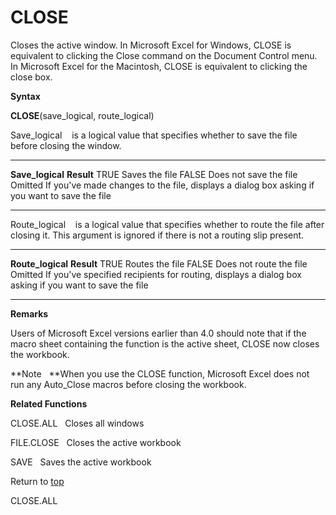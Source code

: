 CLOSE
=====

Closes the active window. In Microsoft Excel for Windows, CLOSE is
equivalent to clicking the Close command on the Document Control menu.
In Microsoft Excel for the Macintosh, CLOSE is equivalent to clicking
the close box.

**Syntax**

**CLOSE**(save\_logical, route\_logical)

Save\_logical    is a logical value that specifies whether to save the
file before closing the window.

  ------------------- ------------------------------------------------------------------------------------------------
  **Save\_logical**   **Result**
  TRUE                Saves the file
  FALSE               Does not save the file
  Omitted             If you\'ve made changes to the file, displays a dialog box asking if you want to save the file
  ------------------- ------------------------------------------------------------------------------------------------

Route\_logical    is a logical value that specifies whether to route the
file after closing it. This argument is ignored if there is not a
routing slip present.

  -------------------- --------------------------------------------------------------------------------------------------------
  **Route\_logical**   **Result**
  TRUE                 Routes the file
  FALSE                Does not route the file
  Omitted              If you\'ve specified recipients for routing, displays a dialog box asking if you want to save the file
  -------------------- --------------------------------------------------------------------------------------------------------

**Remarks**

Users of Microsoft Excel versions earlier than 4.0 should note that if
the macro sheet containing the function is the active sheet, CLOSE now
closes the workbook.

**Note   **When you use the CLOSE function, Microsoft Excel does not run
any Auto\_Close macros before closing the workbook.

**Related Functions**

CLOSE.ALL   Closes all windows

FILE.CLOSE   Closes the active workbook

SAVE   Saves the active workbook

Return to [top](#A)

CLOSE.ALL
